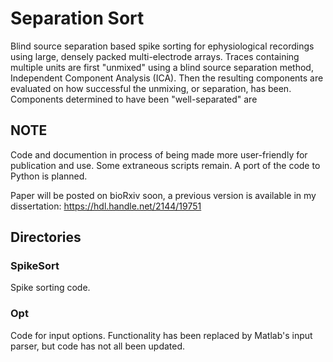 # Separation Sort

Blind source separation based spike sorting for ephysiological recordings using large, densely packed multi-electrode arrays. Traces containing multiple units are first "unmixed" using a blind source separation method, Independent Component Analysis (ICA). Then the resulting components are evaluated on how successful the unmixing, or separation, has been. Components determined to have been "well-separated" are 

## NOTE

Code and documention in process of being made more user-friendly for publication and use. Some extraneous scripts remain. A port of the code to Python is planned.

Paper will be posted on bioRxiv soon, a previous version is available in my dissertation: https://hdl.handle.net/2144/19751

## Directories

### SpikeSort

Spike sorting code. 

### Opt

Code for input options. Functionality has been replaced by Matlab's input parser, but code has not all been updated. 
